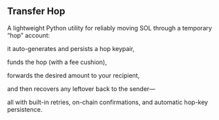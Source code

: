 ## Transfer Hop

A lightweight Python utility for reliably moving SOL through a temporary “hop” account: 

it auto-generates and persists a hop keypair,

funds the hop (with a fee cushion),

forwards the desired amount to your recipient,

and then recovers any leftover back to the sender—

all with built-in retries, on-chain confirmations, and automatic hop-key persistence.
